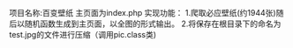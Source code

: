 项目名称:百变壁纸
主页面为index.php
实现功能：
1.爬取必应壁纸(约1944张)随后以随机函数生成到主页面，以全图的形式输出。
2.将保存在根目录下的命名为test.jpg的文件进行压缩（调用pic.class类)
